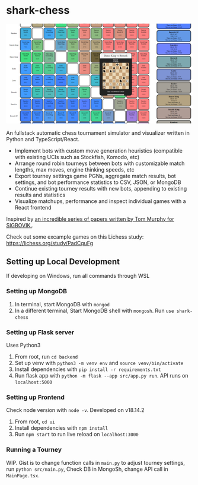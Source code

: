 # shark-chess

![Tournament Matchup Chart](assets/matchup_chart.PNG?raw=true "Title")

An fullstack automatic chess tournament simulator and visualizer written in Python and TypeScript/React.
 * Implement bots with custom move generation heuristics (compatible with existing UCIs such as Stockfish, Komodo, etc)
 * Arrange round robin tourneys between bots with customizable match lengths, max moves, engine thinking speeds, etc
 * Export tourney settings game PGNs, aggregate match results, bot settings, and bot performance statistics to CSV, JSON, or MongoDB
 * Continue existing tourney results with new bots, appending to existing results and statistics
 * Visualize matchups, performance and inspect individual games with a React frontend

 Inspired by [an incredible series of papers written by Tom Murphy for SIGBOVIK.](http://tom7.org/chess/).

 Check out some excample games on this Lichess study:
 https://lichess.org/study/PadCquFg

## Setting up Local Development
If developing on Windows, run all commands through WSL
### Setting up MongoDB
  1. In terminal, start MongoDB with `mongod`
  2. In a different terminal, Start MongoDB shell with `mongosh`. Run `use shark-chess`

### Setting up Flask server
Uses Python3
  1. From root, run `cd backend`
  2. Set up venv with `python3 -m venv env` and `source venv/bin/activate`
  3. Install dependencies with `pip install -r requirements.txt`
  4. Run flask app with `python -m flask --app src/app.py run`. API runs on `localhost:5000`

### Setting up Frontend
Check node version with `node -v`. Developed on v18.14.2
  1. From root, `cd ui`
  2. Install dependencies with `npm install`
  3. Run `npm start` to run live reload on `localhost:3000`

### Running a Tourney
WIP. Gist is to change function calls in `main.py` to adjust tourney settings, run `python src/main.py`,
Check DB in MongoSh, change API call in `MainPage.tsx`.



